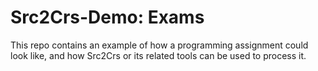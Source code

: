 # Src2Crs-Demo: Exams

This repo contains an example of how a programming assignment could look like,
and how Src2Crs or its related tools can be used to process it.
